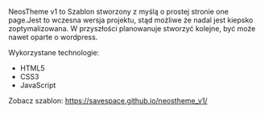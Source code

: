 NeosTheme v1 to Szablon stworzony z myślą o prostej stronie one page.Jest to wczesna wersja projektu, stąd możliwe że nadal jest kiepsko zoptymalizowana. W przyszłości planowanuje stworzyć kolejne, być może nawet oparte o wordpress.

Wykorzystane technologie:

* HTML5
* CSS3
* JavaScript

Zobacz szablon: https://savespace.github.io/neostheme_v1/

